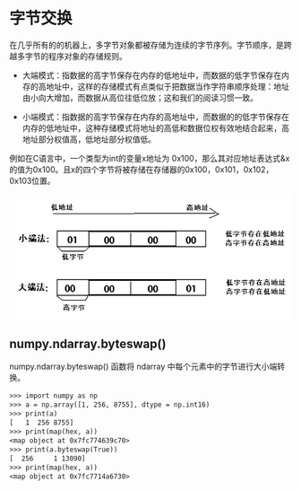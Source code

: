 # 字节交换

在几乎所有的的机器上，多字节对象都被存储为连续的字节序列。字节顺序，是跨越多字节的程序对象的存储规则。

* 大端模式：指数据的高字节保存在内存的低地址中，而数据的低字节保存在内存的高地址中，这样的存储模式有点类似于把数据当作字符串顺序处理：地址由小向大增加，而数据从高位往低位放；这和我们的阅读习惯一致。

* 小端模式：指数据的高字节保存在内存的高地址中，而数据的的低字节保存在内存的低地址中，这种存储模式将地址的高低和数据位权有效地结合起来，高地址部分权值高，低地址部分权值低。

例如在C语言中，一个类型为int的变量x地址为 0x100，那么其对应地址表达式&x的值为0x100。且x的四个字节将被存储在存储器的0x100，0x101，0x102，0x103位置。

![字节交换](/images/chapter_1/1.1.19.Byte_swapping.png)

## numpy.ndarray.byteswap()

numpy.ndarray.byteswap() 函数将 ndarray 中每个元素中的字节进行大小端转换。

```
>>> import numpy as np
>>> a = np.array([1, 256, 8755], dtype = np.int16)
>>> print(a)
[   1  256 8755]
>>> print(map(hex, a))
<map object at 0x7fc774639c70>
>>> print(a.byteswap(True))
[  256     1 13090]
>>> print(map(hex, a))
<map object at 0x7fc7714a6730>
```


